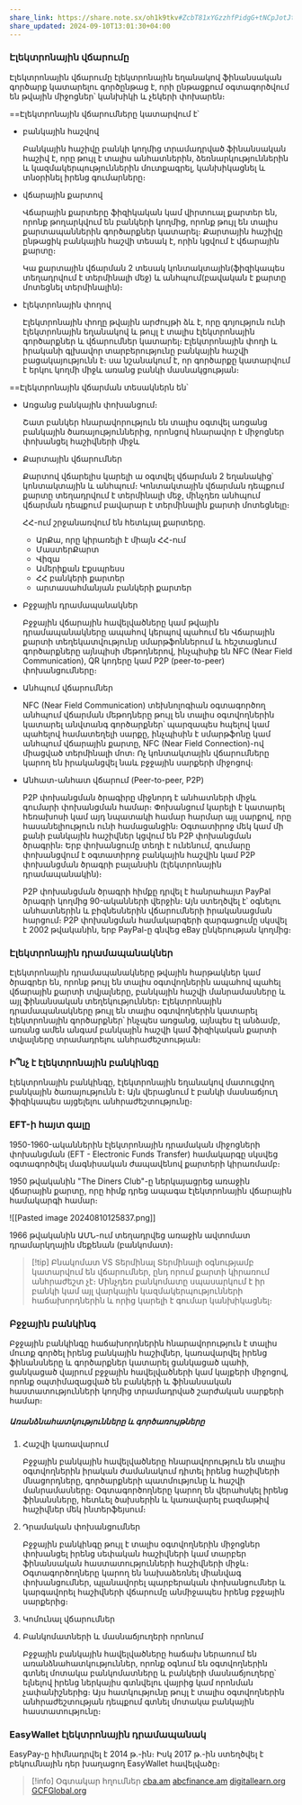 ```yaml
---
share_link: https://share.note.sx/oh1k9tkv#ZcbT81xYGzzhfPidgG+tNCpJotJt6q7DMUS5hg/qBHk
share_updated: 2024-09-10T13:01:30+04:00
---
```

### Էլեկտրոնային վճարումը

Էլեկտրոնային վճարումը էլեկտրոնային եղանակով ֆինանսական գործարք կատարելու գործընթաց է, որի ընթացքում օգտագործվում են թվային միջոցներ՝ կանխիկի և չեկերի փոխարեն։

==Էլեկտրոնային վճարումները կատարվում է՝

- բանկային հաշվով
  
  Բանկային հաշիվը բանկի կողմից տրամադրված ֆինանսական հաշիվ է, որը թույլ է տալիս անհատներին, ձեռնարկություններին և կազմակերպություններին մուտքագրել, կանխիկացնել և տնօրինել իրենց գումարները։
   
- վճարային քարտով
  
  Վճարային քարտերը ֆիզիկական կամ վիրտուալ քարտեր են, որոնք թողարկվում են բանկերի կողմից, որոնք թույլ են տալիս քարտապաններին գործարքներ կատարել։ Քարտային հաշիվը ընթացիկ բանկային հաշվի տեսակ է, որին կցվում է վճարային քարտը։
  
  Կա քարտային վճարման 2 տեսակ կոնտակտային(ֆիզիկապես տեղադրվում է տերմինալի մեջ) և անհպում(բավական է քարտը մոտեցնել տերմինալին)։
  
- էլեկտրոնային փողով
  
  Էլեկտրոնային փողը թվային արժույթի ձև է, որը գոյություն ունի էլեկտրոնային եղանակով և թույլ է տալիս էլեկտրոնային գործարքներ  և վճարումներ կատարել։ Էլեկտրոնային փողի և իրականի գլխավոր տարբերությունը բանկային հաշվի բացակայությունն է։ սա նշանակում է, որ գործարքը կատարվում է երկու կողմի միջև առանց բանկի մասնակցության։ 

==Էլեկտրոնային վճարման տեսակներն են՝

- Առցանց բանկային փոխանցում։ 
  
  Շատ բանկեր հնարավորություն են տալիս օգտվել առցանց բանկային ծառայություններից, որոնցով հնարավոր է միջոցներ փոխանցել հաշիվների միջև
  
- Քարտային վճարումներ 
  
  Քարտով վճարելիս կարելի ա օգտվել վճարման 2 եղանակից՝ կոնտակտային և անհպում։ Կոնտակտային վճարման դեպքում քարտը տեղադրվում է տերմինալի մեջ, մինչդեռ անհպում վճարման դեպքում բավարար է տերմինալին քարտի մոտեցնելը։
  
  ՀՀ-ում շրջանառվում են հետևյալ քարտերը․
  - ԱրՔա, որը կիրառելի է միայն ՀՀ-ում
  - ՄաստերՔարտ
  - Վիզա
  - Ամերիքան Էքսպրեսս
  - ՀՀ բանկերի քարտեր
  - արտասահմանյան բանկերի քարտեր

- Բջջային դրամապանակներ
  
  Բջջային վճարային հավելվածները կամ թվային դրամապանակները ապահով կերպով պահում են Վճարային քարտի տեղեկատվությունը սմարթֆոններում և հեշտացնում գործարքները այնպիսի մեթոդներով, ինչպիսիք են NFC (Near Field Communication), QR կոդերը կամ P2P (peer-to-peer) փոխանցումները։
  
- Անհպում վճարումներ
  
  NFC (Near Field Communication) տեխնոլոգիան օգտագործող անհպում վճարման մեթոդները թույլ են տալիս օգտվողներին կատարել անվտանգ գործարքներ՝ պարզապես հպելով կամ պահելով համատեղելի սարքը, ինչպիսին է սմարթֆոնը կամ անհպում վճարային քարտը, NFC (Near Field Connection)-ով միացված տերմինալի մոտ։ Ոչ կոնտակտային վճարումները կարող են իրականցվել նաև բջջային սարքերի միջոցով։
  
- Անհատ-անհատ վճարում (Peer-to-peer, P2P)
  
  P2P փոխանցման ծրագիրը միջնորդ է անհատների միջև գումարի փոխանցման համար։ Փոխանցում կարելի է կատարել հեռախոսի կամ այդ նպատակի համար հարմար այլ սարքով, որը հասանելիություն ունի համացանցին։ Օգտատիրոջ մեկ կամ մի քանի բանկային հաշիվներ կցվում են P2P փոխանցման ծրագրին։ Երբ փոխանցումը տեղի է ունենում, գումարը փոխանցվում է օգտատիրոջ բանկային հաշվին կամ P2P փոխանցման ծրագրի բալանսին (էլեկտրոնային դրամապանակին)։
  
  P2P փոխանցման ծրագրի հիմքը դրվել է հանրահայտ PayPal ծրագրի կողմից 90-ականների վերջին։ Այն ստեղծվել է՝ օգնելու անհատներին և բիզնեսներին վճարումների իրականացման հարցում։ P2P փոխանցման համակարգերի զարգացումը սկսվել է 2002 թվականին, երբ PayPal-ը գնվեց eBay ընկերության կողմից։
  
### Էլեկտրոնային դրամապանակներ

Էլեկտրոնային դրամապանակները թվային հարթակներ կամ ծրագրեր են, որոնք թույլ են տալիս օգտվողներին ապահով պահել վճարային քարտի տվյալները, բանկային հաշվի մանրամասները և այլ ֆինանսական տեղեկություններ։ Էլեկտրոնային դրամապանակները թույլ են տալիս օգտվողներին կատարել էլեկտրոնային գործարքներ՝ ինչպես առցանց, այնպես էլ անձամբ, առանց ամեն անգամ բանկային հաշվի կամ ֆիզիկական քարտի տվյալները  տրամադրելու անհրաժեշտության։ 

### Ի՞նչ է էլեկտրոնային բանկինգը

էլեկտրոնային բանկինգը, էլեկտրոնային եղանակով մատուցվող բանկային ծառայությունն է։ Այն վերացնում է բանկի մասնաճյուղ ֆիզիկապես այցելելու անհրաժեշտությունը։

### EFT-ի հայտ գալը

1950-1960-ականներին էլեկտրոնային դրամական միջոցների փոխանցման (EFT - Electronic Funds Transfer) համակարգը սկսվեց օգտագործվել մագնիսական ժապավենով քարտերի կիրառմամբ։

1950 թվականին "The Diners Club"-ը ներկայացրեց առաջին վճարային քարտը, որը հիմք դրեց ապագա էլեկտրոնային վճարային համակարգի համար։ 

![[Pasted image 20240810125837.png]]

1966 թվականին ԱՄՆ-ում տեղադրվեց առաջին ավտոմատ դրամարկղային մեքենան (բանկոմատ)։

> [!tip] Բնակոմատ VS Տերմինալ
> Տերմինալի օգնությամբ կատարվում են վճարումներ, ընդ որում քարտի կիրառում անհրաժեշտ չէ։ Մինչդեռ բանկոմատը սպասարկում է իր բանկի կամ այլ վարկային կազմակերպությունների հաճախորդներին և որից կարելի է գումար կանխիկացնել։

### Բջջային բանկինգ

Բջջային բանկինգը հաճախորդներին հնարավորություն է տալիս մուտք գործել իրենց բանկային հաշիվներ, կառավարվել իրենց ֆինանսները և գործարքներ կատարել ցանկացած պահի, ցանկացած վայրում բջջային հավելվածների կամ կայքերի միջոցով, որոնք օպտիմազացված են բանկերի և ֆինանսական հաստատությունների կողմից տրամադրված շարժական սարքերի համար։

##### Առանձնահատկությունները և գործառույթները


1. Հաշվի կառավարում 
   
   Բջջային բանկային հավելվածները հնարավորություն են տալիս օգտվողներին իրական ժամանակում դիտել իրենց հաշիվների մնացորդները, գործարքների պատմությունը և հաշվի մանրամասները։ Օգտագործողները կարող են վերահսկել իրենց ֆինանսները, հետևել ծախսերին և կառավարել բազմաթիվ հաշիվներ մեկ ինտերֆեյսում։
   
2. Դրամական փոխանցումներ
   
   Բջջային բանկինգը թույլ է տալիս օգտվողներին միջոցներ փոխանցել իրենց սեփական հաշիվների կամ տարբեր ֆինանսական հաստատությունների հաշիվների միջև։ Օգտագործողները կարող են նախաձեռնել միանվագ փոխանցումներ, պլանավորել պարբերական փոխանցումներ և կարգավորել հաշիվների վճարումը անմիջապես իրենց բջջային սարքերից։
   
3. Կոմունալ վճարումներ

4. Բանկոմատների և մասնաճյուղերի որոնում
   
   Բջջային բանկային հավելվածները հաճախ ներառում են առանձնահատկություններ, որոնք օգնում են օգտվողներին գտնել մոտակա բանկոմատները և բանկերի մասնաճյուղերը՝ ելնելով իրենց ներկայիս գտնվելու վայրից կամ որոնման չափանիշներից։ Այս հատկությունը թույլ է տալիս օգտվողներին անհրաժեշտության դեպքում գտնել մոտակա բանկային հաստատությունը։
   
### EasyWallet էլեկտրոնային դրամապանակ

EasyPay-ը հիմնադրվել է 2014 թ․-ին։ Իսկ 2017 թ․-ին ստեղծվել է բեկումնային դեր խաղացող EasyWallet հավելվածը։ 

> [!info] Օգտակար հղումներ 
> [cba.am](https://www.cba.am/RU/SitePages/Default.aspx)
> [abcfinance.am](https://abcfinance.am/)
> [digitallearn.org](https://training.digitallearn.org/)
> [GCFGlobal.org](https://edu.gcfglobal.org/en/)

